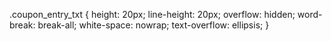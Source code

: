 .coupon_entry_txt {
    height: 20px;
    line-height: 20px;
    overflow: hidden;
    word-break: break-all;
    white-space: nowrap;
    text-overflow: ellipsis;
}
